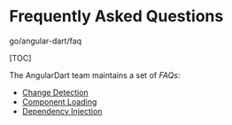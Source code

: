 # Frequently Asked Questions

go/angular-dart/faq

[TOC]

<!--* freshness: { owner: 'matanl' reviewed: '2019-04-23' } *-->

The AngularDart team maintains a set of _FAQs_:

* [Change Detection](change-detection.md)
* [Component Loading](component-loading.md)
* [Dependency Injection](dependency-injection.md)
